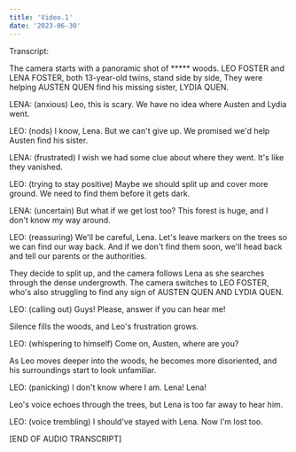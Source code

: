 ```yaml
---
title: 'Video.1'
date: '2023-06-30'
---
```

 Transcript:

The camera starts with a panoramic shot of ***** woods. LEO FOSTER and LENA FOSTER, both 13-year-old twins, stand side by side, They were helping AUSTEN QUEN find his missing sister, LYDIA QUEN.

LENA:
(anxious)
Leo, this is scary. We have no idea where Austen and Lydia went.

LEO:
(nods)
I know, Lena. But we can't give up. We promised we'd help Austen find his sister.

LENA:
(frustrated)
I wish we had some clue about where they went. It's like they vanished.

LEO:
(trying to stay positive)
Maybe we should split up and cover more ground. We need to find them before it gets dark.

LENA:
(uncertain)
But what if we get lost too? This forest is huge, and I don't know my way around.

LEO:
(reassuring)
We'll be careful, Lena. Let's leave markers on the trees so we can find our way back. And if we don't find them soon, we'll head back and tell our parents or the authorities.

They decide to split up, and the camera follows Lena as she searches through the dense undergrowth. The camera switches to LEO FOSTER, who's also struggling to find any sign of AUSTEN QUEN AND LYDIA QUEN.

LEO:
(calling out)
Guys! Please, answer if you can hear me!

Silence fills the woods, and Leo's frustration grows.

LEO:
(whispering to himself)
Come on, Austen, where are you?

As Leo moves deeper into the woods, he becomes more disoriented, and his surroundings start to look unfamiliar.

LEO:
(panicking)
I don't know where I am. Lena! Lena!

Leo's voice echoes through the trees, but Lena is too far away to hear him.

LEO:
(voice trembling)
I should've stayed with Lena. Now I'm lost too.

[END OF AUDIO TRANSCRIPT]
